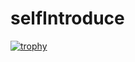# selfIntroduce

[![trophy](https://github-profile-trophy.vercel.app/?username=shintaro417)](https://github.com/ryo-ma/github-profile-trophy)

